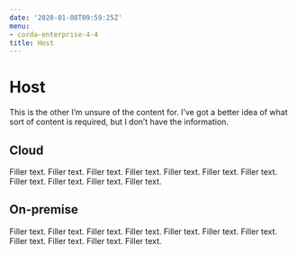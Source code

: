 ```yaml
---
date: '2020-01-08T09:59:25Z'
menu:
- corda-enterprise-4-4
title: Host
---
```



# Host

This is the other I’m unsure of the content for. I’ve got a better idea of what sort of content is required, but I don’t have the information.


## Cloud

Filler text. Filler text. Filler text. Filler text. Filler text. Filler text. Filler text. Filler text. Filler text. Filler text. Filler text.


## On-premise

Filler text. Filler text. Filler text. Filler text. Filler text. Filler text. Filler text. Filler text. Filler text. Filler text. Filler text.


